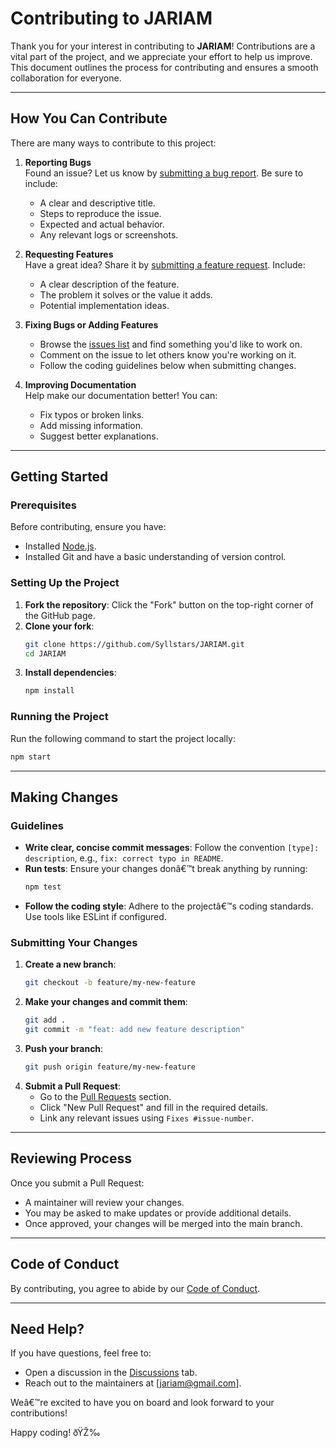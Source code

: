 
# Contributing to JARIAM

Thank you for your interest in contributing to **JARIAM**! Contributions are a vital part of the project, and we appreciate your effort to help us improve. This document outlines the process for contributing and ensures a smooth collaboration for everyone.

---

## How You Can Contribute

There are many ways to contribute to this project:

1. **Reporting Bugs**  
   Found an issue? Let us know by [submitting a bug report](./.github/ISSUE_TEMPLATE/bug_report.md). Be sure to include:
   - A clear and descriptive title.
   - Steps to reproduce the issue.
   - Expected and actual behavior.
   - Any relevant logs or screenshots.

2. **Requesting Features**  
   Have a great idea? Share it by [submitting a feature request](./.github/ISSUE_TEMPLATE/feature_request.md). Include:
   - A clear description of the feature.
   - The problem it solves or the value it adds.
   - Potential implementation ideas.

3. **Fixing Bugs or Adding Features**  
   - Browse the [issues list](https://github.com/[your-repository]/issues) and find something you'd like to work on.
   - Comment on the issue to let others know you're working on it.
   - Follow the coding guidelines below when submitting changes.

4. **Improving Documentation**  
   Help make our documentation better! You can:
   - Fix typos or broken links.
   - Add missing information.
   - Suggest better explanations.

---

## Getting Started

### Prerequisites
Before contributing, ensure you have:
- Installed [Node.js](https://nodejs.org/).
- Installed Git and have a basic understanding of version control.

### Setting Up the Project
1. **Fork the repository**: Click the "Fork" button on the top-right corner of the GitHub page.
2. **Clone your fork**:
   ```bash
   git clone https://github.com/Syllstars/JARIAM.git
   cd JARIAM
   ```
3. **Install dependencies**:
   ```bash
   npm install
   ```

### Running the Project
Run the following command to start the project locally:
```bash
npm start
```

---

## Making Changes

### Guidelines
- **Write clear, concise commit messages**: Follow the convention `[type]: description`, e.g., `fix: correct typo in README`.
- **Run tests**: Ensure your changes donâ€™t break anything by running:
  ```bash
  npm test
  ```
- **Follow the coding style**: Adhere to the projectâ€™s coding standards. Use tools like ESLint if configured.

### Submitting Your Changes
1. **Create a new branch**:
   ```bash
   git checkout -b feature/my-new-feature
   ```
2. **Make your changes and commit them**:
   ```bash
   git add .
   git commit -m "feat: add new feature description"
   ```
3. **Push your branch**:
   ```bash
   git push origin feature/my-new-feature
   ```
4. **Submit a Pull Request**:
   - Go to the [Pull Requests](https://github.com/JARIAM/pulls) section.
   - Click "New Pull Request" and fill in the required details.
   - Link any relevant issues using `Fixes #issue-number`.

---

## Reviewing Process

Once you submit a Pull Request:
- A maintainer will review your changes.
- You may be asked to make updates or provide additional details.
- Once approved, your changes will be merged into the main branch.

---

## Code of Conduct

By contributing, you agree to abide by our [Code of Conduct](./CODE_OF_CONDUCT.md).

---

## Need Help?

If you have questions, feel free to:
- Open a discussion in the [Discussions](https://github.com/JARIAM/discussions) tab.
- Reach out to the maintainers at [jariam@gmail.com].

Weâ€™re excited to have you on board and look forward to your contributions!

Happy coding! ðŸŽ‰
